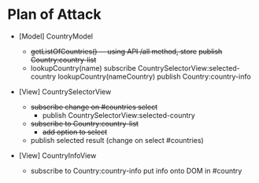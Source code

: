 Plan of Attack
==============

- [Model] CountryModel
  - ~~getListOfCountries() -- using API /all method, store~~
      ~~publish Country:country-list~~
  - lookupCountry(name)
  subscribe CountrySelectorView:selected-country
    lookupCountry(nameCountry)
    publish Country:country-info

- [View] CountrySelectorView
  - ~~subscribe change on #countries select~~
    - publish CountrySelectorView:selected-country
  - ~~subscribe to Country:country-list~~
    - ~~add option to select~~
  - publish selected result (change on select #countries)

- [View] CountryInfoView
  - subscribe to Country:country-info
    put info onto DOM in #country
